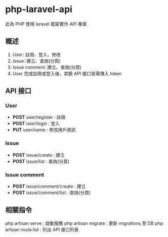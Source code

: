 # php-laravel-api
此為 PHP 使用 laravel 框架實作 API 專案

## 概述
1. User: 註冊、登入、修改
2. Issue: 建立、查詢(分頁)
3. Issue comment: 建立、查詢(分頁)
4. User 完成註冊或登入後，其餘 API 接口皆需傳入 token

## API 接口

### User
- **POST**      user/register : 註冊
- **POST**      user/login : 登入
- **PUT**       user/name : 修改用戶資訊

### Issue
- **POST**      issue/create : 建立
- **POST**      issue/list : 查詢(分頁)

### Issue comment
- **POST**      issue/comment/create : 建立
- **POST**      issue/comment/list : 查詢(分頁)


## 相關指令
php artisan serve : 啟動服務
php artisan migrate : 更新 migrations 至 DB
php artisan route:list : 列出 API 接口列表
